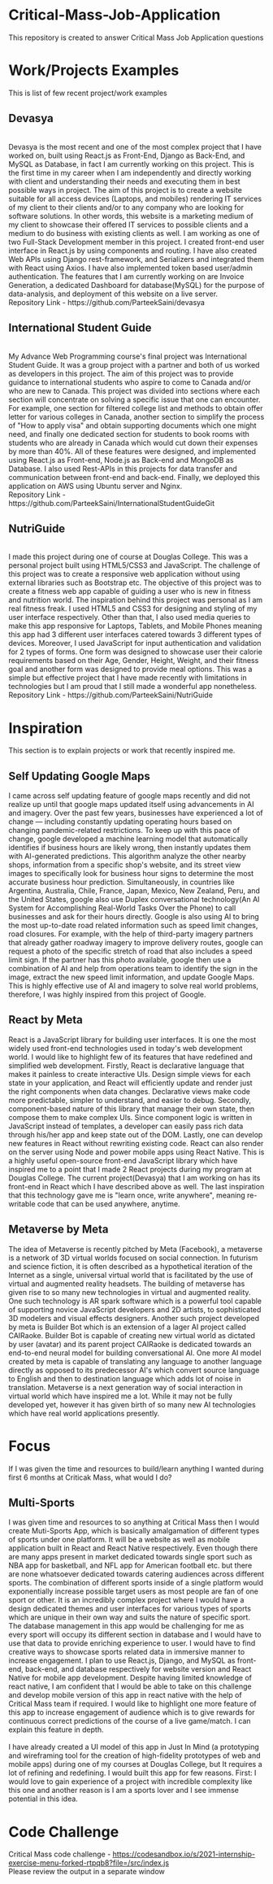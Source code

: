 # Critical-Mass-Job-Application
This repository is created to answer Critical Mass Job Application questions 

# Work/Projects Examples
This is list of few recent project/work examples

<h2>Devasya</h2><br/>
Devasya is the most recent and one of the most complex project that I have worked on, built using React.js as Front-End, Django as Back-End, and MySQL as Database, in fact I am currently working on this project. This is the first time in my career when I am independently and directly working with client and understanding their needs and executing them in best possible ways in project. The aim of this project is to create a website suitable for all access devices (Laptops, and mobiles) rendering IT services of my client to their clients and/or to any company who are looking for software solutions. In other words, this website is a marketing medium of  my client to showcase their offered IT services to possible clients and a medium to do business with existing clients as well. I am working as one of two Full-Stack Development member in this project. I created front-end user interface in React.js by using components and routing. I have also created Web APIs using Django rest-framework, and Serializers and integrated them with React using Axios. I have also implemented token based user/admin authentication. The features that I am currently working on are Invoice Generation, a dedicated Dashboard for database(MySQL) for the purpose of data-analysis, and deployment of this website on a live server.<br/>
Repository Link - https://github.com/ParteekSaini/devasya

<h2>International Student Guide</h2><br/>
My Advance Web Programming course's final project was International Student Guide. It was a group project with a partner and both of us worked as developers in this project. The aim of this project was to provide guidance to international students who aspire to come to Canada and/or who are new to Canada. This project was divided into sections where each section will concentrate on solving a specific issue that one can encounter. For example, one section for filtered college list and methods to obtain offer letter for various colleges in Canada, another section to simplify the process of "How to apply visa" and obtain supporting documents which one might need, and finally one dedicated section for students to book rooms with students who are already in Canada which would cut down their expenses by more than 40%. All of these features were designed, and implemented using React.js as Front-end, Node.js as Back-end and MongoDB as Database. I also used Rest-APIs in this projects for data transfer and communication between front-end and back-end. Finally, we deployed this application on AWS using Ubuntu server and Nginx.<br/>
Repository Link - https://github.com/ParteekSaini/InternationalStudentGuideGit

<h2>NutriGuide</h2><br/>
I made this project during one of course at Douglas College. This was a personal project built using HTML5/CSS3 and JavaScript. The challenge of this project was to create a responsive web application without using external libraries such as Bootstrap etc. The objective of this project was to create a fitness web app capable of guiding a user who is new in fitness and nutrition world. The inspiration behind this project was personal as I am real fitness freak. I used HTML5 and CSS3 for designing and styling of my user interface respectively. Other than that, I also used media queries to make this app responsive for Laptops, Tablets, and Mobile Phones meaning this app had 3 different user interfaces catered towards 3 different types of devices. Moreover, I used JavaScript for input authentication and validation for 2 types of forms. One form was designed to showcase user their calorie requirements based on their Age, Gender, Height, Weight, and their fitness goal and another form was designed to provide meal options. This was a simple but effective project that I have made recently with limitations in technologies but I am proud that I still made a wonderful app nonetheless.<br/>
Repository Link - https://github.com/ParteekSaini/NutriGuide

# Inspiration
This section is to explain projects or work that recently inspired me.

<h2>Self Updating Google Maps</h2>
I came across self updating feature of google maps recently and did not realize up until that google maps updated itself using advancements in AI and imagery.
Over the past few years, businesses have experienced a lot of change — including constantly updating operating hours based on changing pandemic-related restrictions. To keep up with this pace of change, google developed a machine learning model that automatically identifies if business hours are likely wrong, then instantly updates them with AI-generated predictions. This algorithm analyze the other nearby shops, information from a specific shop's website, and its street view images to specifically look for business hour signs to determine the most accurate business hour prediction. Simultaneously, in countries like Argentina, Australia, Chile, France, Japan, Mexico, New Zealand, Peru, and the United States, google also use Duplex conversational technology(An AI System for Accomplishing Real-World Tasks Over the Phone) to call businesses and ask for their hours directly. Google is also using AI to bring the most up-to-date road related information such as speed limit changes, road closures. For example, with the help of third-party imagery partners that already gather roadway imagery to improve delivery routes, google can request a photo of the specific stretch of road that also includes a speed limit sign. If the partner has this photo available, google then use a combination of AI and help from operations team to identify the sign in the image, extract the new speed limit information, and update Google Maps. This is highly effective use of AI and imagery to solve real world problems, therefore, I was highly inspired from this project of Google.

<h2>React by Meta</h2>
React is a JavaScript library for building user interfaces. It is one the most widely used front-end technologies used in today's web development world. I would like to highlight few of its features that have redefined and simplified web development. Firstly, React is declarative language that makes it painless to create interactive UIs. Design simple views for each state in your application, and React will efficiently update and render just the right components when data changes. Declarative views make code more predictable, simpler to understand, and easier to debug. Secondly, component-based nature of this library that manage their own state, then compose them to make complex UIs. Since component logic is written in JavaScript instead of templates, a developer can easily pass rich data through his/her app and keep state out of the DOM. Lastly, one can develop new features in React without rewriting existing code. React can also render on the server using Node and power mobile apps using React Native. This is a highly useful open-source front-end JavaScript library which have inspired me to a point that I made 2 React projects during my program at Douglas College. The current project(Devasya) that I am working on has its front-end in React which I have described above as well. The last inspiration that this technology gave me is "learn once, write anywhere", meaning re-writable code that can be used anywhere, anytime.

<h2>Metaverse by Meta</h2>
The idea of Metaverse is recently pitched by Meta (Facebook), a metaverse is a network of 3D virtual worlds focused on social connection. In futurism and science fiction, it is often described as a hypothetical iteration of the Internet as a single, universal virtual world that is facilitated by the use of virtual and augmented reality headsets. The building of metaverse has given rise to so many new technologies in virtual and augmented reality. One such technology is AR spark software which is a powerful tool capable of supporting novice JavaScript developers and 2D artists, to sophisticated 3D modelers and visual effects designers. Another such project developed by meta is Builder Bot which is an extension of a lager AI project called CAIRaoke. Builder Bot is capable of creating new virtual world as dictated by user (avatar) and its parent project CAIRaoke is dedicated towards an end-to-end neural model for building conversational AI. One more AI model created by meta is capable of translating any language to another language directly as opposed to its predecessor AI's which convert source language to English and then to destination language which adds lot of noise in translation. Metaverse is a next generation way of social interaction in virtual world which have inspired me a lot. While it may not be fully developed yet, however it has given birth of so many new AI technologies which have real world applications presently.    

# Focus
If I was given the time and resources to build/learn anything I wanted during first 6 months at Criticak Mass, what would I do?
<br/>
<h2>Multi-Sports</h2>
I was given time and resources to so anything at Critical Mass then I would create Muti-Sports App, which is basically amalgamation of different types of sports under one platform. It will be a website as well as mobile application built in React and React Native respectively. Even though there are many apps present in market dedicated towards single sport such as NBA app for basketball, and NFL app for American football etc. but there are none whatsoever dedicated towards catering audiences across different sports. The combination of different sports inside of a single platform would exponentially increase possible target users as most people are fan of one sport or other. It is an incredibly complex project where I would have a design dedicated themes and user interfaces for various types of sports which are unique in their own way and suits the nature of specific sport. The database management in this app would be challenging for me as every sport will occupy its different section in database and I would have to use that data to provide enriching experience to user. I would have to find creative ways to showcase sports related data in immersive manner to increase engagement. I plan to use React.js, Django, and MySQL as front-end, back-end, and database respectively for website version and React Native for mobile app development. Despite having limited knowledge of react native, I am confident that I would be able to take on this challenge and develop mobile version of this app in react native with the help of Critical Mass team if required. I would like to highlight one more feature of this app to increase engagement of audience which is to give rewards for continuous correct predictions of the course of a live game/match. I can explain this feature in depth.
<br/><br/>
I have already created a UI model of this app in Just In Mind (a prototyping and wireframing tool for the creation of high-fidelity prototypes of web and mobile apps) during one of my courses at Douglas College, but It requires a lot of refining and redefining. I would built this app for few reasons. First: I would love to gain experience of a project with incredible complexity like this one and another reason is I am a sports lover and I see immense potential in this idea.



# Code Challenge
Critical Mass code challenge - https://codesandbox.io/s/2021-internship-exercise-menu-forked-rtpqb8?file=/src/index.js <br/>
Please review the output in a separate window 

